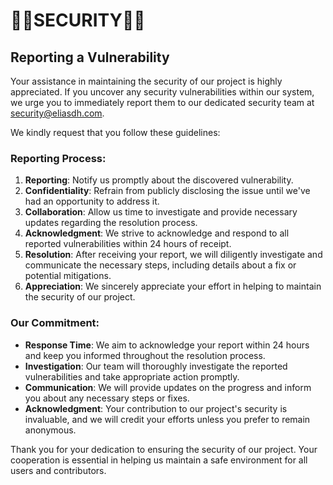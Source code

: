 # 💙🤍SECURITY🤍💙

## Reporting a Vulnerability

Your assistance in maintaining the security of our project is highly appreciated. If you uncover any security vulnerabilities within our system, we urge you to immediately report them to our dedicated security team at [security@eliasdh.com](mailto:security@eliasdh.com).

We kindly request that you follow these guidelines:

### Reporting Process:

1. **Reporting**: Notify us promptly about the discovered vulnerability.
2. **Confidentiality**: Refrain from publicly disclosing the issue until we've had an opportunity to address it.
3. **Collaboration**: Allow us time to investigate and provide necessary updates regarding the resolution process.
4. **Acknowledgment**: We strive to acknowledge and respond to all reported vulnerabilities within 24 hours of receipt.
5. **Resolution**: After receiving your report, we will diligently investigate and communicate the necessary steps, including details about a fix or potential mitigations.
6. **Appreciation**: We sincerely appreciate your effort in helping to maintain the security of our project.

### Our Commitment:

- **Response Time**: We aim to acknowledge your report within 24 hours and keep you informed throughout the resolution process.
- **Investigation**: Our team will thoroughly investigate the reported vulnerabilities and take appropriate action promptly.
- **Communication**: We will provide updates on the progress and inform you about any necessary steps or fixes.
- **Acknowledgment**: Your contribution to our project's security is invaluable, and we will credit your efforts unless you prefer to remain anonymous.

Thank you for your dedication to ensuring the security of our project. Your cooperation is essential in helping us maintain a safe environment for all users and contributors.

